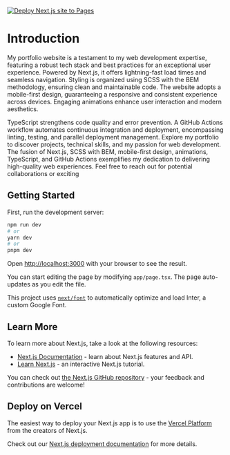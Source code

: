 [![Deploy Next.js site to Pages](https://github.com/Davidalbort/portfolio/actions/workflows/nextjs.yml/badge.svg)](https://github.com/Davidalbort/portfolio/actions/workflows/nextjs.yml)

# Introduction

My portfolio website is a testament to my web development expertise, featuring a robust tech stack and best practices for an exceptional user experience. Powered by Next.js, it offers lightning-fast load times and seamless navigation. Styling is organized using SCSS with the BEM methodology, ensuring clean and maintainable code. The website adopts a mobile-first design, guaranteeing a responsive and consistent experience across devices. Engaging animations enhance user interaction and modern aesthetics.

TypeScript strengthens code quality and error prevention. A GitHub Actions workflow automates continuous integration and deployment, encompassing linting, testing, and parallel deployment management. Explore my portfolio to discover projects, technical skills, and my passion for web development. The fusion of Next.js, SCSS with BEM, mobile-first design, animations, TypeScript, and GitHub Actions exemplifies my dedication to delivering high-quality web experiences. Feel free to reach out for potential collaborations or exciting 

## Getting Started

First, run the development server:

```bash
npm run dev
# or
yarn dev
# or
pnpm dev
```

Open [http://localhost:3000](http://localhost:3000) with your browser to see the result.

You can start editing the page by modifying `app/page.tsx`. The page auto-updates as you edit the file.

This project uses [`next/font`](https://nextjs.org/docs/basic-features/font-optimization) to automatically optimize and load Inter, a custom Google Font.

## Learn More

To learn more about Next.js, take a look at the following resources:

- [Next.js Documentation](https://nextjs.org/docs) - learn about Next.js features and API.
- [Learn Next.js](https://nextjs.org/learn) - an interactive Next.js tutorial.

You can check out [the Next.js GitHub repository](https://github.com/vercel/next.js/) - your feedback and contributions are welcome!

## Deploy on Vercel

The easiest way to deploy your Next.js app is to use the [Vercel Platform](https://vercel.com/new?utm_medium=default-template&filter=next.js&utm_source=create-next-app&utm_campaign=create-next-app-readme) from the creators of Next.js.

Check out our [Next.js deployment documentation](https://nextjs.org/docs/deployment) for more details.
